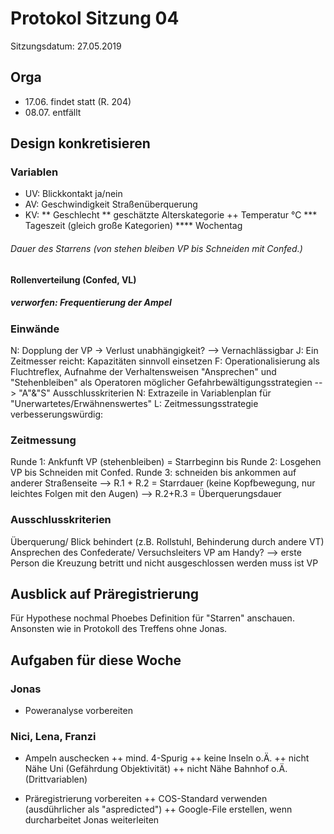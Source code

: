 # Protokol Sitzung 04 #

Sitzungsdatum: 27.05.2019

## Orga ##

- 17.06. findet statt (R. 204)
- 08.07. entfällt

## Design konkretisieren ##

### Variablen ###

- UV: Blickkontakt ja/nein
- AV: Geschwindigkeit Straßenüberquerung
- KV: 
** Geschlecht
** geschätzte Alterskategorie
++ Temperatur °C
*** Tageszeit (gleich große Kategorien)
**** Wochentag
###### Dauer des Starrens (von stehen bleiben VP bis Schneiden mit Confed.)
#### Rollenverteilung (Confed, VL) ####
##### verworfen: Frequentierung der Ampel #####

### Einwände ###

N: Dopplung der VP -> Verlust unabhängigkeit? --> Vernachlässigbar
J: Ein Zeitmesser reicht: Kapazitäten sinnvoll einsetzen
F: Operationalisierung als Fluchtreflex, Aufnahme der Verhaltensweisen "Ansprechen" und "Stehenbleiben" als Operatoren möglicher Gefahrbewältigungsstrategien --> "A"&"S" Ausschlusskriterien
N: Extrazeile in Variablenplan für "Unerwartetes/Erwähnenswertes"
L: Zeitmessungsstrategie verbesserungswürdig:

### Zeitmessung ###

Runde 1: Ankfunft VP (stehenbleiben) = Starrbeginn bis
Runde 2: Losgehen VP bis Schneiden mit Confed.
Runde 3: schneiden bis ankommen auf anderer Straßenseite
--> R.1 + R.2 = Starrdauer (keine Kopfbewegung, nur leichtes Folgen mit den Augen)
--> R.2+R.3 = Überquerungsdauer

### Ausschlusskriterien ###

Überquerung/ Blick behindert (z.B. Rollstuhl, Behinderung durch andere VT)
Ansprechen des Confederate/ Versuchsleiters
VP am Handy?
--> erste Person die Kreuzung betritt und nicht ausgeschlossen werden muss ist VP

## Ausblick auf Präregistrierung ##

Für Hypothese nochmal Phoebes Definition für "Starren" anschauen.
Ansonsten wie in Protokoll des Treffens ohne Jonas.


## Aufgaben für diese Woche ##

### Jonas ###
+ Poweranalyse vorbereiten

### Nici, Lena, Franzi ###
+ Ampeln auschecken
++ mind. 4-Spurig
++ keine Inseln o.Ä.
++ nicht Nähe Uni (Gefährdung Objektivität)
++ nicht Nähe Bahnhof o.Ä. (Drittvariablen)

+ Präregistrierung vorbereiten
++ COS-Standard verwenden (ausdührlicher als "aspredicted")
++ Google-File erstellen, wenn durcharbeitet Jonas weiterleiten
